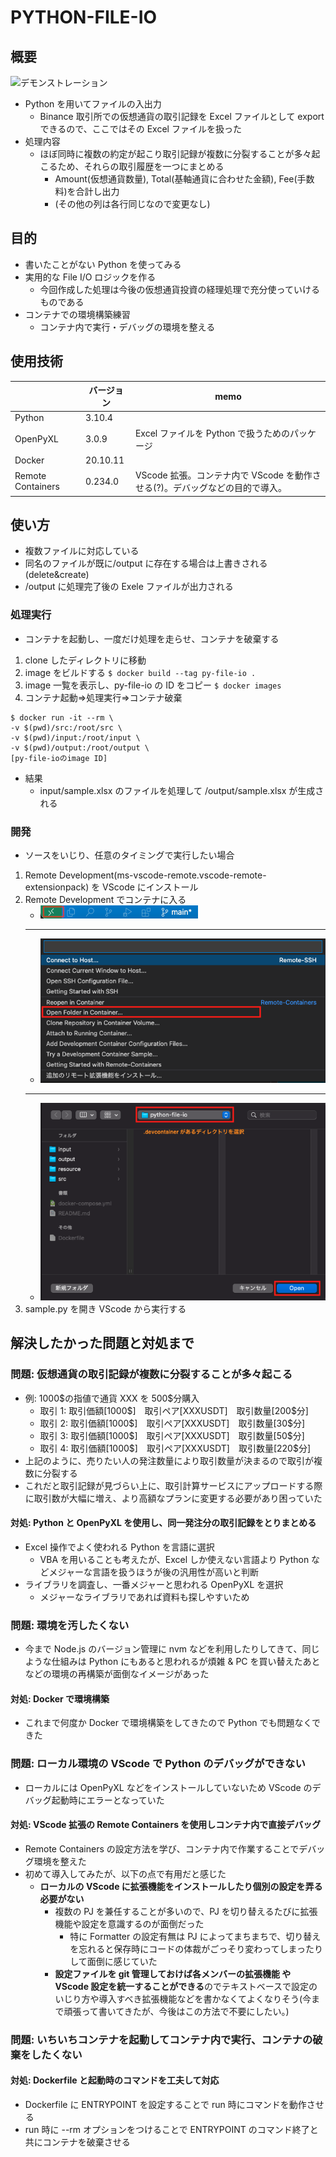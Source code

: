 # PYTHON-FILE-IO

## 概要

![デモンストレーション](resource/gif/demo.gif)

- Python を用いてファイルの入出力
  - Binance 取引所での仮想通貨の取引記録を Excel ファイルとして export できるので、ここではその Excel ファイルを扱った
- 処理内容
  - ほぼ同時に複数の約定が起こり取引記録が複数に分裂することが多々起こるため、それらの取引履歴を一つにまとめる
    - Amount(仮想通貨数量), Total(基軸通貨に合わせた金額), Fee(手数料)を合計し出力
    - (その他の列は各行同じなので変更なし)

## 目的

- 書いたことがない Python を使ってみる
- 実用的な File I/O ロジックを作る
  - 今回作成した処理は今後の仮想通貨投資の経理処理で充分使っていけるものである
- コンテナでの環境構築練習
  - コンテナ内で実行・デバッグの環境を整える

## 使用技術

|                   | バージョン | memo                                                                         |
| ----------------- | ---------- | ---------------------------------------------------------------------------- |
| Python            | 3.10.4     |                                                                              |
| OpenPyXL          | 3.0.9      | Excel ファイルを Python で扱うためのパッケージ                               |
| Docker            | 20.10.11   |                                                                              |
| Remote Containers | 0.234.0    | VScode 拡張。コンテナ内で VScode を動作させる(?)。デバッグなどの目的で導入。 |

## 使い方

- 複数ファイルに対応している
- 同名のファイルが既に/output に存在する場合は上書きされる(delete&create)
- /output に処理完了後の Exele ファイルが出力される

### 処理実行

- コンテナを起動し、一度だけ処理を走らせ、コンテナを破棄する

1. clone したディレクトリに移動
1. image をビルドする
   `$ docker build --tag py-file-io .`
1. image 一覧を表示し、py-file-io の ID をコピー
   `$ docker images`
1. コンテナ起動=>処理実行=>コンテナ破棄

```
$ docker run -it --rm \
-v $(pwd)/src:/root/src \
-v $(pwd)/input:/root/input \
-v $(pwd)/output:/root/output \
[py-file-ioのimage ID]
```

- 結果
  - input/sample.xlsx のファイルを処理して /output/sample.xlsx が生成される

### 開発

- ソースをいじり、任意のタイミングで実行したい場合

1. Remote Development(ms-vscode-remote.vscode-remote-extensionpack) を VScode にインストール
1. Remote Development でコンテナに入る
   - ![VScode右下の「><」マークをクリック](resource/pic/RemoteDevelopment_1.png)
   ***
   - ![Open Folder in Container... をクリック](resource/pic/RemoteDevelopment_2.png)
   ***
   - ![.devcontainer があるディレクトリを選択し、Openをクリック](resource/pic/RemoteDevelopment_3.png)
1. sample.py を開き VScode から実行する

## 解決したかった問題と対処まで

### 問題: 仮想通貨の取引記録が複数に分裂することが多々起こる

- 例: 1000\$の指値で通貨 XXX を 500\$分購入
  - 取引 1: 取引価額[1000$]　取引ペア[XXXUSDT]　取引数量[200\$分]
  - 取引 2: 取引価額[1000$]　取引ペア[XXXUSDT]　取引数量[30\$分]
  - 取引 3: 取引価額[1000$]　取引ペア[XXXUSDT]　取引数量[50\$分]
  - 取引 4: 取引価額[1000$]　取引ペア[XXXUSDT]　取引数量[220\$分]
- 上記のように、売りたい人の発注数量により取引数量が決まるので取引が複数に分裂する
- これだと取引記録が見づらい上に、取引計算サービスにアップロードする際に取引数が大幅に増え、より高額なプランに変更する必要があり困っていた

#### 対処: Python と OpenPyXL を使用し、同一発注分の取引記録をとりまとめる

- Excel 操作でよく使われる Python を言語に選択
  - VBA を用いることも考えたが、Excel しか使えない言語より Python などメジャーな言語を扱うほうが後の汎用性が高いと判断
- ライブラリを調査し、一番メジャーと思われる OpenPyXL を選択
  - メジャーなライブラリであれば資料も探しやすいため

### 問題: 環境を汚したくない

- 今まで Node.js のバージョン管理に nvm などを利用したりしてきて、同じような仕組みは Python にもあると思われるが煩雑 & PC を買い替えたあとなどの環境の再構築が面倒なイメージがあった

#### 対処: Docker で環境構築

- これまで何度か Docker で環境構築をしてきたので Python でも問題なくできた

### 問題: ローカル環境の VScode で Python のデバッグができない

- ローカルには OpenPyXL などをインストールしていないため VScode のデバッグ起動時にエラーとなっていた

#### 対処: VScode 拡張の Remote Containers を使用しコンテナ内で直接デバッグ

- Remote Containers の設定方法を学び、コンテナ内で作業することでデバッグ環境を整えた
- 初めて導入してみたが、以下の点で有用だと感じた
  - **ローカルの VScode に拡張機能をインストールしたり個別の設定を弄る必要がない**
    - 複数の PJ を兼任することが多いので、PJ を切り替えるたびに拡張機能や設定を意識するのが面倒だった
      - 特に Formatter の設定有無は PJ によってまちまちで、切り替えを忘れると保存時にコードの体裁がごっそり変わってしまったりして面倒に感じていた
    - **設定ファイルを git 管理しておけば各メンバーの拡張機能 や VScode 設定を統一することができる**のでテキストベースで設定のいじり方や導入すべき拡張機能などを書かなくてよくなりそう(今まで頑張って書いてきたが、今後はこの方法で不要にしたい。)

### 問題: いちいちコンテナを起動してコンテナ内で実行、コンテナの破棄をしたくない

#### 対処: Dockerfile と起動時のコマンドを工夫して対応

- Dockerfile に ENTRYPOINT を設定することで run 時にコマンドを動作させる
- run 時に --rm オプションをつけることで ENTRYPOINT のコマンド終了と共にコンテナを破棄させる
